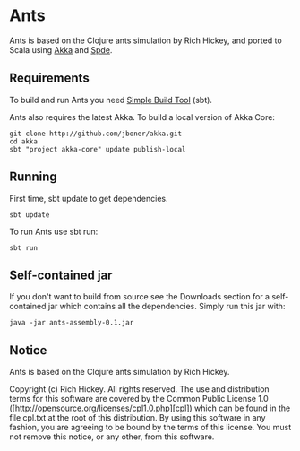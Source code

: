 Ants
====

Ants is based on the Clojure ants simulation by Rich Hickey, and ported to Scala using [Akka][akka] and [Spde][spde].

[akka]:http://akkasource.org
[spde]:http://technically.us/spde/


Requirements
------------

To build and run Ants you need [Simple Build Tool][sbt] (sbt).

[sbt]: http://code.google.com/p/simple-build-tool/


Ants also requires the latest Akka. To build a local version of Akka Core:

    git clone http://github.com/jboner/akka.git
    cd akka
    sbt "project akka-core" update publish-local


Running
-------

First time, sbt update to get dependencies.

    sbt update

To run Ants use sbt run:

    sbt run


Self-contained jar
------------------

If you don't want to build from source see the Downloads section for a self-contained jar which contains all the dependencies. Simply run this jar with:

    java -jar ants-assembly-0.1.jar


Notice
------

Ants is based on the Clojure ants simulation by Rich Hickey.

Copyright (c) Rich Hickey. All rights reserved.
The use and distribution terms for this software are covered by the
Common Public License 1.0 ([http://opensource.org/licenses/cpl1.0.php][cpl])
which can be found in the file cpl.txt at the root of this distribution.
By using this software in any fashion, you are agreeing to be bound by
the terms of this license.
You must not remove this notice, or any other, from this software.

[cpl]: http://opensource.org/licenses/cpl1.0.php